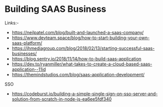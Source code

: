 # Building SAAS Business 

Links:-
- https://neilpatel.com/blog/built-and-launched-a-saas-company/
- https://www.devteam.space/blog/how-to-start-building-your-own-saas-platform/
- https://jhmediagroup.com/blog/2018/02/13/starting-successful-saas-businesses/
- https://blog.sentry.io/2018/11/14/how-to-build-saas-application
- https://dev.to/ryanmiller/what-takes-to-create-a-cloud-based-saas-application--11id
- https://themindstudios.com/blog/saas-application-development/

SSO
- https://codeburst.io/building-a-simple-single-sign-on-sso-server-and-solution-from-scratch-in-node-js-ea6ee5fdf340

